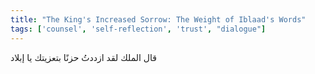 ```yaml
---
title: "The King's Increased Sorrow: The Weight of Iblaad's Words"
tags: ['counsel', 'self-reflection', 'trust', "dialogue"]
---
```


 قال الملك لقد ازددتُ حزنًا بتعزيتك يا إبلاد
